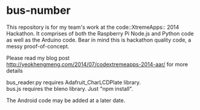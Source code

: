 bus-number
==========

This repository is for my team's work at the code::XtremeApps:: 2014 Hackathon.  It comprises of both the Raspberry Pi Node.js and Python code as well as the Arduino code. Bear in mind this is hackathon quality code, a messy proof-of-concept.

Please read my blog post http://yeokhengmeng.com/2014/07/codextremeapps-2014-aar/ for more details

bus_reader.py requires Adafruit_CharLCDPlate library.  
bus.js requires the bleno library. Just "npm install".

The Android code may be added at a later date.
